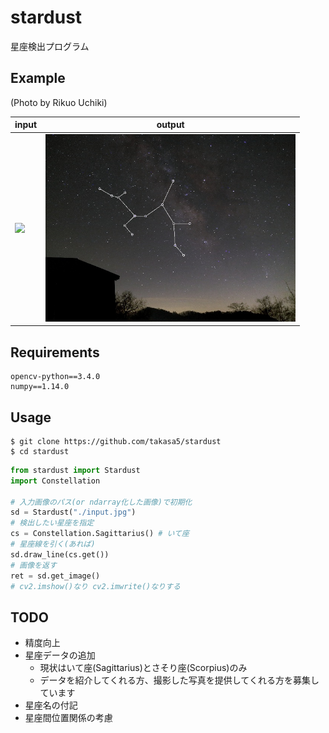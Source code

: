 # stardust
星座検出プログラム  

## Example
(Photo by Rikuo Uchiki)  

|input|output|
|---|---|
|<img src="./example_input.JPG" width=400px>|<img src="./example_output.JPG" width=400px>| 
 

## Requirements
```
opencv-python==3.4.0
numpy==1.14.0
```  

## Usage
```
$ git clone https://github.com/takasa5/stardust
$ cd stardust
```
```python
from stardust import Stardust
import Constellation

# 入力画像のパス(or ndarray化した画像)で初期化
sd = Stardust("./input.jpg")
# 検出したい星座を指定
cs = Constellation.Sagittarius() # いて座
# 星座線を引く(あれば)
sd.draw_line(cs.get())
# 画像を返す
ret = sd.get_image()
# cv2.imshow()なり cv2.imwrite()なりする
```

## TODO
- 精度向上
- 星座データの追加
    - 現状はいて座(Sagittarius)とさそり座(Scorpius)のみ
    - データを紹介してくれる方、撮影した写真を提供してくれる方を募集しています
- 星座名の付記
- 星座間位置関係の考慮

